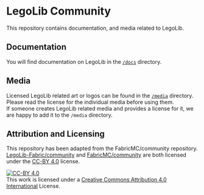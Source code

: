 # LegoLib Community  
This repository contains documentation, and media related to LegoLib.  

## Documentation  
You will find documentation on LegoLib in the [`/docs`](https://github.com/LegoLib-Fabric/community/tree/main/docs) directory.  

## Media  
Licensed LegoLib related art or logos can be found in the [`/media`](https://github.com/LegoLib-Fabric/community/tree/main/media) directory.  
Please read the license for the individual media before using them.  
If someone creates LegoLib related media and provides a license for it, we are happy to add it to the `/media` directory.  

## Attribution and Licensing  
This repository has been adapted from the FabricMC/community repository.  
[LegoLib-Fabric/community](https://github.com/LegoLib-Fabric/community) and [FabricMC/community](https://github.com/FabricMC/community) are both licensed under the [CC-BY 4.0](https://creativecommons.org/licenses/by/4.0/) license.  

[![CC-BY 4.0](https://i.creativecommons.org/l/by/4.0/80x15.png)](http://creativecommons.org/licenses/by/4.0/)  
This work is licensed under a [Creative Commons Attribution 4.0 International](http://creativecommons.org/licenses/by/4.0/) License.
